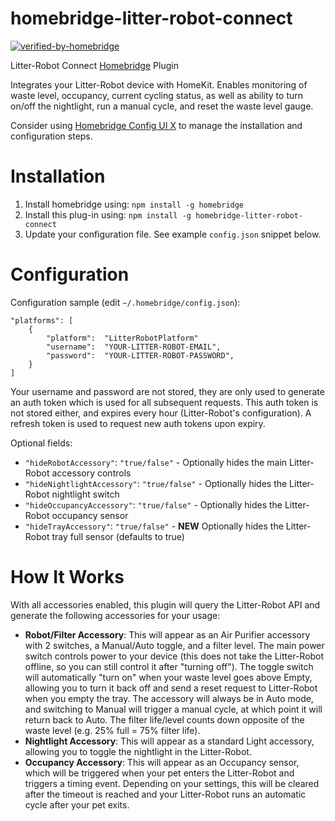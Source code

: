 # homebridge-litter-robot-connect

[![verified-by-homebridge](https://badgen.net/badge/homebridge/verified/purple)](https://github.com/homebridge/homebridge/wiki/Verified-Plugins)

Litter-Robot Connect [Homebridge](https://github.com/nfarina/homebridge) Plugin

Integrates your Litter-Robot device with HomeKit. Enables monitoring of waste level, occupancy, current cycling status, as well as ability to turn on/off the nightlight, run a manual cycle, and reset the waste level gauge.

Consider using [Homebridge Config UI X](https://github.com/oznu/homebridge-config-ui-x) to manage the installation and configuration steps.

# Installation

1. Install homebridge using: `npm install -g homebridge`
2. Install this plug-in using: `npm install -g homebridge-litter-robot-connect`
3. Update your configuration file. See example `config.json` snippet below.

# Configuration

Configuration sample (edit `~/.homebridge/config.json`):

```
"platforms": [
    {
        "platform":  "LitterRobotPlatform"
        "username":  "YOUR-LITTER-ROBOT-EMAIL",
        "password":  "YOUR-LITTER-ROBOT-PASSWORD",
    }
]
```

Your username and password are not stored, they are only used to generate an auth token which is used for all subsequent requests. This auth token is not stored either, and expires every hour (Litter-Robot's configuration). A refresh token is used to request new auth tokens upon expiry.

Optional fields:

* `"hideRobotAccessory"`: `"true/false"` - Optionally hides the main Litter-Robot accessory controls
* `"hideNightlightAccessory"`: `"true/false"` - Optionally hides the Litter-Robot nightlight switch
* `"hideOccupancyAccessory"`: `"true/false"` - Optionally hides the Litter-Robot occupancy sensor
* `"hideTrayAccessory"`: `"true/false"` - **NEW** Optionally hides the Litter-Robot tray full sensor (defaults to true)

# How It Works
With all accessories enabled, this plugin will query the Litter-Robot API and generate the following accessories for your usage:
* **Robot/Filter Accessory**: This will appear as an Air Purifier accessory with 2 switches, a Manual/Auto toggle, and a filter level. The main power switch controls power to your device (this does not take the Litter-Robot offline, so you can still control it after "turning off"). The toggle switch will automatically "turn on" when your waste level goes above Empty, allowing you to turn it back off and send a reset request to Litter-Robot when you empty the tray. The accessory will always be in Auto mode, and switching to Manual will trigger a manual cycle, at which point it will return back to Auto. The filter life/level counts down opposite of the waste level (e.g. 25% full = 75% filter life).
* **Nightlight Accessory**: This will appear as a standard Light accessory, allowing you to toggle the nightlight in the Litter-Robot.
* **Occupancy Accessory**: This will appear as an Occupancy sensor, which will be triggered when your pet enters the Litter-Robot and triggers a timing event. Depending on your settings, this will be cleared after the timeout is reached and your Litter-Robot runs an automatic cycle after your pet exits.